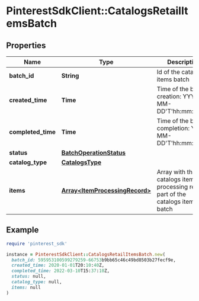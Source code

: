 # PinterestSdkClient::CatalogsRetailItemsBatch

## Properties

| Name | Type | Description | Notes |
| ---- | ---- | ----------- | ----- |
| **batch_id** | **String** | Id of the catalogs items batch | [optional] |
| **created_time** | **Time** | Time of the batch creation: YYYY-MM-DD&#39;T&#39;hh:mm:ssTZD | [optional][readonly] |
| **completed_time** | **Time** | Time of the batch completion: YYYY-MM-DD&#39;T&#39;hh:mm:ssTZD | [optional][readonly] |
| **status** | [**BatchOperationStatus**](BatchOperationStatus.md) |  | [optional] |
| **catalog_type** | [**CatalogsType**](CatalogsType.md) |  |  |
| **items** | [**Array&lt;ItemProcessingRecord&gt;**](ItemProcessingRecord.md) | Array with the catalogs items processing records part of the catalogs items batch | [optional] |

## Example

```ruby
require 'pinterest_sdk'

instance = PinterestSdkClient::CatalogsRetailItemsBatch.new(
  batch_id: 595953100599279259-66753b9bb65c46c49bd8503b27fecf9e,
  created_time: 2020-01-01T20:10:40Z,
  completed_time: 2022-03-10T15:37:10Z,
  status: null,
  catalog_type: null,
  items: null
)
```

